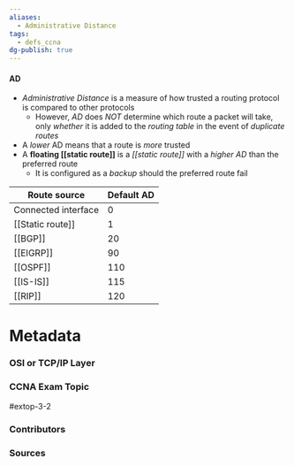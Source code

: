 ```yaml
---
aliases:
  - Administrative Distance
tags:
  - defs_ccna
dg-publish: true
---
```

#### AD
- *Administrative Distance* is a measure of how trusted a routing protocol is compared to other protocols
	- However, *AD* does *NOT* determine which route a packet will take, only *whether* it is added to the *routing table* in the event of *duplicate routes*
- A *lower* AD means that a route is *more* trusted
- A **floating [[static route]]** is a *[[static route]]* with a *higher AD* than the preferred route
	- It is configured as a *backup* should the preferred route fail


| Route source        | Default AD |
| ------------------- | ---------- |
| Connected interface | 0          |
| [[Static route]]    | 1          |
| [[BGP]]             | 20         |
| [[EIGRP]]           | 90         |
| [[OSPF]]            | 110        |
| [[IS-IS]]           | 115        |
| [[RIP]]             | 120        |


# Metadata
### OSI or TCP/IP Layer

### CCNA Exam Topic
#extop-3-2 
### Contributors

### Sources


